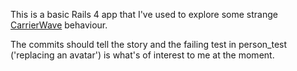 This is a basic Rails 4 app that I've used to explore some strange [CarrierWave](https://github.com/carrierwaveuploader/carrierwave) behaviour.

The commits should tell the story and the failing test in person_test ('replacing an avatar') is what's of interest to me at the moment.
